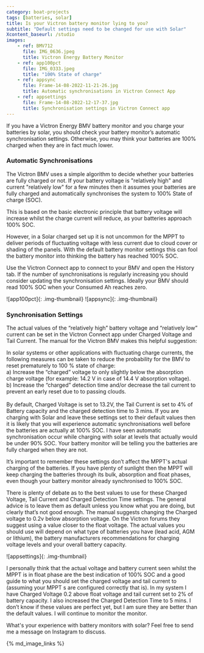 ```yaml
---
category: boat-projects
tags: [batteries, solar]
title: Is your Victron battery monitor lying to you?
subtitle: "Default settings need to be changed for use with Solar"
Xcontent_baseurl: /studio
images:
    - ref: BMV712
      file: IMG_0636.jpeg
      title: Victron Energy Battery Monitor
    - ref: app100pct
      file: IMG_0333.jpeg
      title: "100% State of charge"
    - ref: appsync
      file: Frame-14-08-2022-11-21-26.jpg
      title: Automatic synchronisations in Victron Connect App
    - ref: appsettings
      file: Frame-14-08-2022-12-17-37.jpg
      title: Synchronisation settings in Victron Connect app
---
```

If you have a Victron Energy BMV battery monitor and you charge your batteries by solar, you should check your battery monitor’s automatic synchronisation settings. Otherwise, you may think your batteries are 100% charged when they are in fact much lower. 

### Automatic Synchronisations 
The Victron BMV uses a simple algorithm to decide whether your batteries are fully charged or not. If your battery voltage is "relatively high" and current "relatively low" for a few minutes then it assumes your batteries are fully charged and automatically synchronises the system to 100% State of charge (SOC).  

This is based on the basic electronic principle that battery voltage will increase whilst the charge current will reduce, as your batteries approach 100% SOC. 

However, in a Solar charged set up it is not uncommon for the MPPT to deliver periods of fluctuating voltage with less current due to cloud cover or shading of the panels. With the default battery monitor settings this can fool the battery monitor into thinking the battery has reached 100% SOC. 

Use the Victron Connect app to connect to your BMV and open the History tab. If the number of synchronisations is regularly increasing you should consider updating the synchronisation settings. Ideally your BMV should read 100% SOC when your Consumed Ah reaches zero.

![app100pct]{: .img-thumbnail}
![appsync]{: .img-thumbnail}

### Synchronisation Settings
The actual values of the “relatively high” battery voltage and “relatively low” current can be set in the Victron Connect app under Charged Voltage and Tail Current. The manual for the Victron BMV makes this helpful suggestion: 
<div class="card">
<div class="card-body">
In solar systems or other applications with fluctuating charge currents, the following measures can be taken to reduce the probability for the BMV to reset prematurely to 100 % state of charge:
<br>
a) Increase the “charged” voltage to only slightly below the absorption charge voltage (for example: 14.2 V in case of 14.4 V absorption voltage).
<br>
b) Increase the “charged” detection time and/or decrease the tail current to prevent an early reset due to to passing clouds.
</div></div><br>
By default, Charged Voltage is set to 13.2V, the Tail Current is set to 4% of Battery capacity and the charged detection time to 3 mins.  If you are charging with Solar and leave these settings set to their default values then it is likely that you will experience automatic synchronisations well before the batteries are actually at 100% SOC. I have seen automatic synchronisation occur while charging with solar at levels that actually would be under 90% SOC.  Your battery monitor will be telling you the batteries are fully charged when they are not. 

It’s important to remember these settings don’t affect the MPPT's actual charging of the batteries. If you have plenty of sunlight then the MPPT will keep charging the batteries through its bulk, absorption and float phases, even though your battery monitor already synchronised to 100% SOC. 

There is plenty of debate as to the best values to use for these Charged Voltage, Tail Current and Charged Detection Time settings. The general advice is to leave them as default unless you know what you are doing, but clearly that’s not good enough. The manual suggests changing the Charged voltage to 0.2v below absorption voltage. On the Victron forums they suggest using a value closer to the float voltage. The actual values you should use will depend on what type of batteries you have (lead acid, AGM or lithium), the battery manufacturers recommendations for charging voltage levels and your overall battery capacity. 


![appsettings]{: .img-thumbnail}


I personally think that the actual voltage and battery current seen whilst the MPPT is in float phase are the best indication of 100% SOC and a good guide to what you should set the charged voltage and tail current to (assuming your MPPT s are configured correctly that is). In my system I have Charged Voltage 0.2 above float voltage and tail current set to 2% of battery capacity. I also increased the Charged Detection Time to 5 mins. I don’t know if these values are perfect yet, but I am sure they are better than the default values. I will continue to monitor the monitor. 

What's your experience with battery monitors with solar? Feel free to send me a message on Instagram to discuss.

{% md_image_links %}


[Plymouth Yacht Haven]: https://www.yachthavens.com/plymouth-yacht-haven "go to Plymouth Yacht Haven's website"
[The Bridge]: http://www.bridgeatmountbatten.com/ "go to The Bridge's website"
[Brixham Marina]: https://www.mdlmarinas.co.uk/marinas/mdl-brixham-marina/ "go to MDL Brixham's website"
[Liberty]: https://www.libertybrixham.co.uk/ "go to Liberty Brixham's website"
